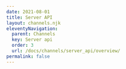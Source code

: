 ```yaml
---
date: 2021-08-01
title: Server API
layout: channels.njk
eleventyNavigation:
  parent: Channels
  key: Server api
  order: 3
  url: /docs/channels/server_api/overview/
permalink: false
---
```

